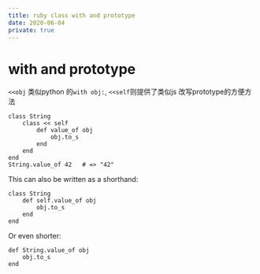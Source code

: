 ```yaml
---
title: ruby class with and prototype
date: 2020-06-04
private: true
---
```

# with and prototype
`<<obj` 类似python 的`with obj:`, 
`<<self`则提供了类似js 改写prototype的方便方法

    class String
        class << self
            def value_of obj
                obj.to_s
            end
        end
    end
    String.value_of 42   # => "42"

This can also be written as a shorthand:

    class String
        def self.value_of obj
            obj.to_s
        end
    end

Or even shorter:

    def String.value_of obj
        obj.to_s
    end
